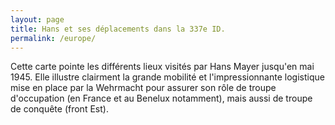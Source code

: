 ```yaml
---
layout: page
title: Hans et ses déplacements dans la 337e ID.
permalink: /europe/
---
```


<p> Cette carte pointe les différents lieux visités par Hans Mayer jusqu'en mai 1945. Elle illustre clairment la grande mobilité et l'impressionnante logistique mise en place par la Wehrmacht pour assurer son rôle de troupe d'occupation (en France et au Benelux notamment), mais aussi de troupe de conquête (front Est).</p>

<div id="mapid" class="mapbig"> </div>

<script>
var mymap = L.map('mapid').setView([50.066826, 14.465596], 4);
var osmUrl='http://{s}.tile.openstreetmap.org/{z}/{x}/{y}.png';
var osmAttrib='Map data © <a href="http://openstreetmap.org">OpenStreetMap</a> contributors';
var osm = new L.TileLayer(osmUrl, {minZoom: 4, maxZoom: 12, attribution: osmAttrib});
mymap.addLayer(osm);
{% for post in site.posts %}
    {% if post.WW2_lat %}
    L.marker([{{post.WW2_lat}}, {{post.WW2_long}}]).addTo(mymap).bindPopup("<a href='{{ post.url | prepend: site.baseurl }}'> <strong>{{post.title}}</strong> </a>"); 
    {% endif %}
{% endfor %}
var latlngs = [
{% for post in site.posts %}
    {% if post.WW2_lat %}
        [{{post.WW2_lat}}, {{post.WW2_long}}]
            {% if forloop.last == false %}
            ,
        {% endif %}
   {% endif %}
{% endfor %}
]

</script>



 